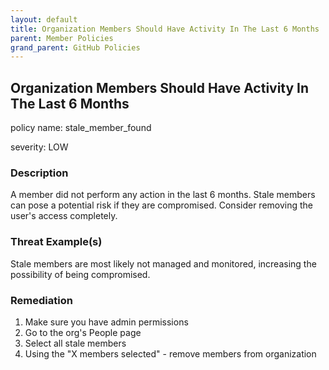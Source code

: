 ```yaml
---
layout: default
title: Organization Members Should Have Activity In The Last 6 Months
parent: Member Policies
grand_parent: GitHub Policies
---
```



## Organization Members Should Have Activity In The Last 6 Months
policy name: stale_member_found

severity: LOW

### Description
A member did not perform any action in the last 6 months. Stale members can pose a potential risk if they are compromised. Consider removing the user's access completely.

### Threat Example(s)
Stale members are most likely not managed and monitored, increasing the possibility of being compromised.



### Remediation
1. Make sure you have admin permissions
2. Go to the org's People page
3. Select all stale members
4. Using the "X members selected" - remove members from organization



